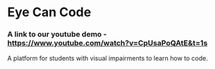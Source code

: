 # Eye Can Code
### A link to our youtube demo - https://www.youtube.com/watch?v=CpUsaPoQAtE&t=1s
A platform for students with visual impairments to learn how to code.
